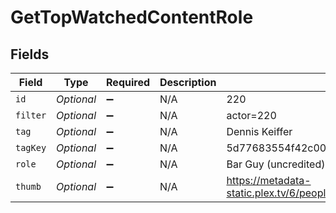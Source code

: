 # GetTopWatchedContentRole


## Fields

| Field                                                                         | Type                                                                          | Required                                                                      | Description                                                                   | Example                                                                       |
| ----------------------------------------------------------------------------- | ----------------------------------------------------------------------------- | ----------------------------------------------------------------------------- | ----------------------------------------------------------------------------- | ----------------------------------------------------------------------------- |
| `id`                                                                          | *Optional<Integer>*                                                           | :heavy_minus_sign:                                                            | N/A                                                                           | 220                                                                           |
| `filter`                                                                      | *Optional<String>*                                                            | :heavy_minus_sign:                                                            | N/A                                                                           | actor=220                                                                     |
| `tag`                                                                         | *Optional<String>*                                                            | :heavy_minus_sign:                                                            | N/A                                                                           | Dennis Keiffer                                                                |
| `tagKey`                                                                      | *Optional<String>*                                                            | :heavy_minus_sign:                                                            | N/A                                                                           | 5d77683554f42c001f8c4708                                                      |
| `role`                                                                        | *Optional<String>*                                                            | :heavy_minus_sign:                                                            | N/A                                                                           | Bar Guy (uncredited)                                                          |
| `thumb`                                                                       | *Optional<String>*                                                            | :heavy_minus_sign:                                                            | N/A                                                                           | https://metadata-static.plex.tv/6/people/648e9a7ea1d537bccfcd7615134b78ce.jpg |